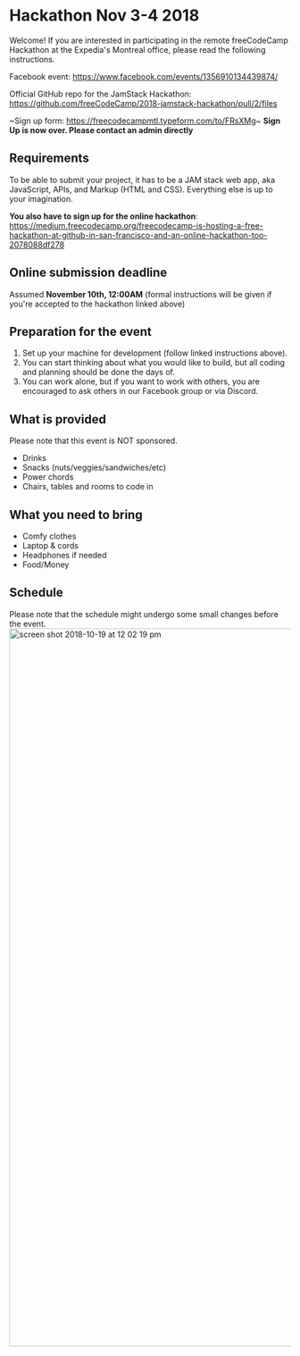 # Hackathon Nov 3-4 2018
Welcome! If you are interested in participating in the remote freeCodeCamp Hackathon at the Expedia's Montreal office, please read the following instructions.

Facebook event: https://www.facebook.com/events/1356910134439874/

Official GitHub repo for the JamStack Hackathon: https://github.com/freeCodeCamp/2018-jamstack-hackathon/pull/2/files

~Sign up form: https://freecodecampmtl.typeform.com/to/FRsXMg~ **Sign Up is now over. Please contact an admin directly**

## Requirements
To be able to submit your project, it has to be a JAM stack web app, aka JavaScript, APIs, and Markup (HTML and CSS). Everything else is up to your imagination.

**You also have to sign up for the online hackathon**: https://medium.freecodecamp.org/freecodecamp-is-hosting-a-free-hackathon-at-github-in-san-francisco-and-an-online-hackathon-too-2078088df278

## Online submission deadline
Assumed **November 10th, 12:00AM** (formal instructions will be given if you're accepted to the hackathon linked above)

## Preparation for the event
1. Set up your machine for development (follow linked instructions above). 
2. You can start thinking about what you would like to build, but all coding and planning should be done the days of. 
3. You can work alone, but if you want to work with others, you are encouraged to ask others in our Facebook group or via Discord.

## What is provided
Please note that this event is NOT sponsored.
 - Drinks
 - Snacks (nuts/veggies/sandwiches/etc)
 - Power chords
 - Chairs, tables and rooms to code in

## What you need to bring
 - Comfy clothes
 - Laptop & cords
 - Headphones if needed
 - Food/Money
 
 ## Schedule
 Please note that the schedule might undergo some small changes before the event.
<img width="1286" alt="screen shot 2018-10-19 at 12 02 19 pm" src="https://user-images.githubusercontent.com/11183523/47229960-0e67b480-d397-11e8-8202-eb7da77188e3.png">



